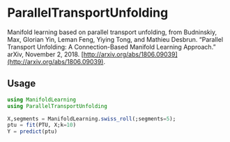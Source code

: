 # ParallelTransportUnfolding

Manifold learning based on parallel transport unfolding, from Budninskiy, Max, Glorian Yin, Leman Feng, Yiying Tong, and Mathieu Desbrun. “Parallel Transport Unfolding: A Connection-Based Manifold Learning Approach.” arXiv, November 2, 2018. [http://arxiv.org/abs/1806.09039](http://arxiv.org/abs/1806.09039).


## Usage

```julia
using ManifoldLearning
using ParallelTransportUnfolding

X,segments = ManifoldLearning.swiss_roll(;segments=5);
ptu = fit(PTU, X;k=10)
Y = predict(ptu)
```


